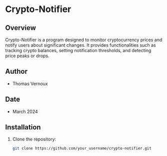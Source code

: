# Crypto-Notifier

## Overview
Crypto-Notifier is a program designed to monitor cryptocurrency prices and notify users about significant changes. It provides functionalities such as tracking crypto balances, setting notification thresholds, and detecting price peaks or drops.

## Author
- Thomas Vernoux

## Date
- March 2024

## Installation
1. Clone the repository:
   ```bash
   git clone https://github.com/your_username/crypto-notifier.git
